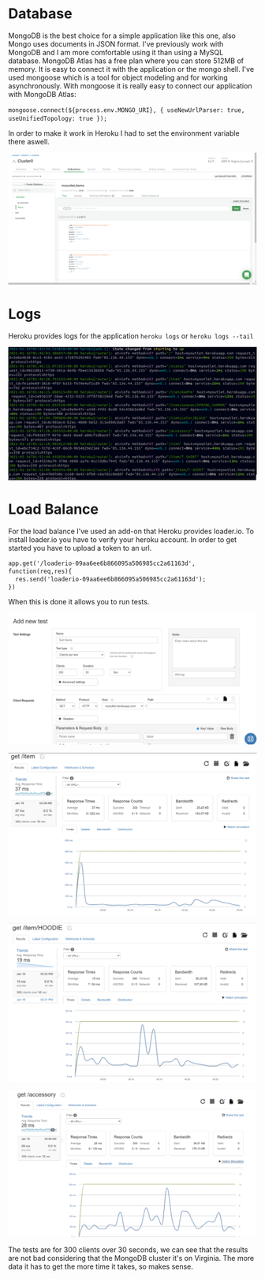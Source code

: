 # Database

MongoDB is the best choice for a simple application like this one, also Mongo uses documents in JSON format.
I've previously work with MongoDB and I am more comfortable using it than using a MySQL database.
MongoDB Atlas has a free plan where you can store 512MB of memory.
It is easy to connect it with the application or the mongo shell.
I've used mongoose which is a tool for object modeling and for working asynchronously.
With mongoose it is really easy to connect our application with MongoDB Atlas:

 `mongoose.connect(${process.env.MONGO_URI}, { useNewUrlParser: true, useUnifiedTopology: true });`

In order to make it work in Heroku I had to set the environment variable there aswell.

![](./img/mongo.png)

# Logs

Heroku provides logs for the application `heroku logs` or `heroku logs --tail`

![](./img/logs.png)

# Load Balance

For the load balance I've used an add-on that Heroku provides loader.io. To install loader.io you have to verify your heroku account. In order to get started you have to upload a token to an url.

```
app.get('/loaderio-09aa6ee6b866095a506985cc2a61163d', function(req,res){
  res.send('loaderio-09aa6ee6b866095a506985cc2a61163d');
})

```
When this is done it allows you to run tests.

![](./img/loaderio.png)

![](./img/lt1.png)

![](./img/lt2.png)

![](./img/lt3.png)

The tests are for 300 clients over 30 seconds, we can see that the results are not bad considering that the MongoDB cluster it's on Virginia. The more data it has to get the more time it takes, so makes sense.
